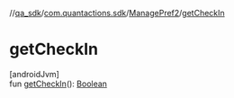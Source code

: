//[qa_sdk](../../../index.md)/[com.quantactions.sdk](../index.md)/[ManagePref2](index.md)/[getCheckIn](get-check-in.md)

# getCheckIn

[androidJvm]\
fun [getCheckIn](get-check-in.md)(): [Boolean](https://kotlinlang.org/api/latest/jvm/stdlib/kotlin/-boolean/index.html)
